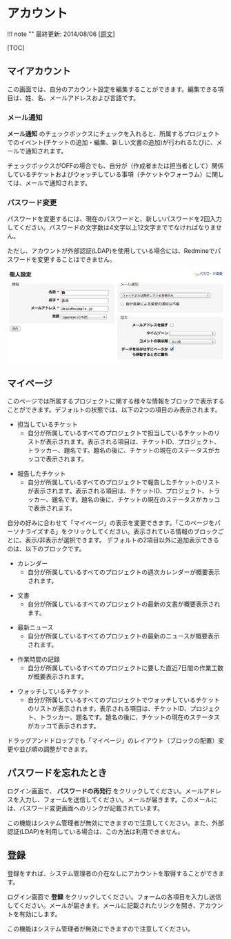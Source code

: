 アカウント
==========

!!! note ""
    最終更新: 2014/08/06
    [[原文](http://www.redmine.org/projects/redmine/wiki/RedmineAccounts/16)]

[TOC]

マイアカウント
--------------

この画面では、自分のアカウント設定を編集することができます。編集できる項目は、姓、名、メールアドレスおよび言語です。

### メール通知

**メール通知** のチェックボックスにチェックを入れると、所属するプロジェクトでのイベント(チケットの追加・編集、新しい文書の追加)が行われるたびに、メールで通知されます。

チェックボックスがOFFの場合でも、自分が（作成者または担当者として）関係しているチケットおよびウォッチしている事項（チケットやフォーラム）に関しては、メールで通知されます。

### パスワード変更

パスワードを変更するには、現在のパスワードと、新しいパスワードを2回入力してください。パスワードの文字数は4文字以上12文字まででなければなりません。

ただし、アカウントが外部認証(LDAP)を使用している場合には、Redmineでパスワードを変更することはできません。

![](RedmineAccounts/redmine-myaccount.png)

マイページ
----------

このページでは所属するプロジェクトに関する様々な情報をブロックで表示することができます。デフォルトの状態では、以下の2つの項目のみ表示されます。

-   担当しているチケット
    -   自分が所属しているすべてのプロジェクトで担当しているチケットのリストが表示されます。表示される項目は、チケットID、プロジェクト、トラッカー、題名です。題名の後に、チケットの現在のステータスがカッコで表示されます。

<!-- -->

-   報告したチケット
    -   自分が所属しているすべてのプロジェクトで報告したチケットのリストが表示されます。表示される項目は、チケットID、プロジェクト、トラッカー、題名です。題名の後に、チケットの現在のステータスがカッコで表示されます。

自分の好みに合わせて「マイページ」の表示を変更できます。「このページをパーソナライズする」をクリックしてください。表示されている情報のブロックごとに、表示/非表示が選択できます。
デフォルトの2項目以外に追加表示できるのは、以下のブロックです。

-   カレンダー
    -   自分が所属しているすべてのプロジェクトの週次カレンダーが概要表示されます。

<!-- -->

-   文書
    -   自分が所属しているすべてのプロジェクトの最新の文書が概要表示されます。

<!-- -->

-   最新ニュース
    -   自分が所属しているすべてのプロジェクトの最新のニュースが概要表示されます。

<!-- -->

-   作業時間の記録
    -   自分が所属しているすべてのプロジェクトに要した直近7日間の作業工数が概要表示されます。

<!-- -->

-   ウォッチしているチケット
    -   自分が所属しているすべてのプロジェクトでウォッチしているチケットのリストが表示されます。表示される項目は、チケットID、プロジェクト、トラッカー、題名です。題名の後に、チケットの現在のステータスがカッコで表示されます。

ドラッグアンドドロップでも「マイページ」のレイアウト（ブロックの配置）変更や並び順の調整ができます。

パスワードを忘れたとき
----------------------

ログイン画面で、 **パスワードの再発行** をクリックしてください。メールアドレスを入力し、フォームを送信してください。メールが届きます。このメールには、パスワード変更画面へのリンクが記載されています。

この機能はシステム管理者が無効にできますので注意してください。また、外部認証(LDAP)を利用している場合は、この方法は利用できません。

登録
----

登録をすれば、システム管理者の介在なしにアカウントを取得することができます。

ログイン画面で **登録** をクリックしてください。フォームの各項目を入力し送信してください。メールが届きます。メールに記載されたリンクを開き、アカウントを有効にします。

この機能はシステム管理者が無効にできますので注意してください。
